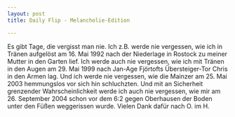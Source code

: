 ```yaml
---
layout: post
title: Daily Flip - Melancholie-Edition

---
```


Es gibt Tage, die vergisst man nie. Ich z.B. werde nie vergessen, wie ich in Tränen aufgelöst am 16. Mai 1992 nach der Niederlage in Rostock zu meiner Mutter in den Garten lief. Ich werde auch nie vergessen, wie ich mit Tränen in den Augen am 29. Mai 1999 nach Jan-Age Fjörtofts Übersteiger-Tor Chris in den Armen lag. Und ich werde nie vergessen, wie die Mainzer am 25. Mai 2003 hemmungslos vor sich hin schluchzten. Und mit an Sicherheit grenzender Wahrscheinlichkeit werde ich auch nie vergessen, wie mir am 26. September 2004 schon vor dem 6:2 gegen Oberhausen der Boden unter den Füßen weggerissen wurde. Vielen Dank dafür nach O. im H.


